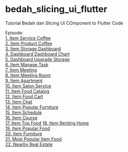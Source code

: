 # bedah_slicing_ui_flutter

Tutorial Bedah dan Slicing UI COmponent to Flutter Code

Episode:\
[1. Item Service Coffee](https://www.youtube.com/watch?v=PWDQNe6O0Xs)\
[2. Item Product Coffee](https://www.youtube.com/watch?v=Yxzx6a-qJ_I)\
[3. Item Storage Dashboard](https://www.youtube.com/watch?v=1mSNJ0rUT0E)\
[4. Dashboard Dashboard Chart](https://www.youtube.com/watch?v=B1ispiUF43o)\
[5. Dashboard Upgrade Storage](https://www.youtube.com/watch?v=LxKhY1tO1rY)\
[6. Item Manage Task](https://www.youtube.com/watch?v=xijuKlBLDG0)\
[7. Item Meeting](https://www.youtube.com/watch?v=x86EvbpXST4)\
[8. Item Meeting Room](https://www.youtube.com/watch?v=iSXwAGZvMCk)\
[9. Item Apartment](https://www.youtube.com/watch?v=3c8j_vTQucc)\
[10. Item Salon Service](https://www.youtube.com/watch?v=fxUy1SqDs2M)\
[11. Item Food Catalog](https://www.youtube.com/watch?v=wUsSZCFM1rA)\
[12. Item Food Cart](https://www.youtube.com/watch?v=D_8BpUP53Vg)\
[13. Item Chat](https://www.youtube.com/watch?v=HNq4YC5MlHc)\
[14. Item Popular Furniture](https://www.youtube.com/watch?v=1a750up3iXM)\
[15. Item Schedule](https://www.youtube.com/watch?v=hEMtu8n2gKE)\
[16. Item Course](https://www.youtube.com/watch?v=yhEZ-kWLU3M)\
[17. Item Top Food](https://www.youtube.com/watch?v=mBu1VVnvKHM)
[18. Item Renting Home](https://www.youtube.com/watch?v=9DeK0IUJHYM)\
[19. Item Popular Food](https://www.youtube.com/watch?v=hanFB9CBCAA)\
[20. Item Furniture](https://www.youtube.com/watch?v=4jKf9BzqbFw)\
[21. Most Popular Item Food](https://www.youtube.com/watch?v=fx4jgU_i2Jo)\
[22. Nearby Real Estate](https://www.youtube.com/watch?v=gHXYxh3sCmA)
